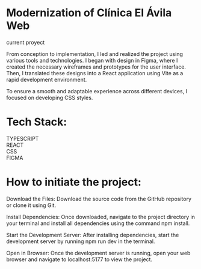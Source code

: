 # Modernization of Clínica El Ávila Web
current proyect


From conception to implementation, I led and realized the project using various tools and technologies. I began with design in Figma, where I created the necessary wireframes and prototypes for the user interface. 
Then, I translated these designs into a React application using Vite as a rapid development environment.

To ensure a smooth and adaptable experience across different devices, I focused on developing CSS styles.


# Tech Stack:
TYPESCRIPT </br>
REACT </br>
CSS </br>
FIGMA </br>

# How to initiate the project:
Download the Files: Download the source code from the GitHub repository or clone it using Git.

Install Dependencies: Once downloaded, navigate to the project directory in your terminal and install all dependencies using the command npm install.

Start the Development Server: After installing dependencies, start the development server by running npm run dev in the terminal.

Open in Browser: Once the development server is running, open your web browser and navigate to localhost:5177 to view the project.
